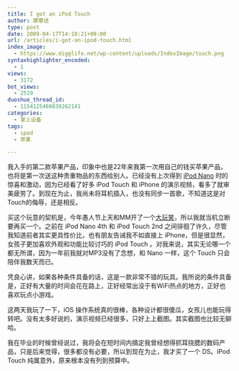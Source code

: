 ```yaml
---
title: I got an iPod Touch
author: 摩摩诘
type: post
date: 2009-04-17T14:18:21+00:00
url: /articles/i-got-an-ipod-touch.html
index_image:
  - https://www.digglife.net/wp-content/uploads/IndexImage/touch.png
syntaxhighlighter_encoded:
  - 1
views:
  - 3172
bot_views:
  - 2519
duoshuo_thread_id:
  - 1154125469839262141
categories:
  - 掌上设备
tags:
  - ipod
  - 苹果

---
```

我入手的第二款苹果产品，印象中也是22年来我第一次用自己的钱买苹果产品，也将是第一次送这种贵重物品的东西给别人。已经没有上次得到 [iPod Nano][1] 时的惊喜和激动，因为已经看了好多 iPod Touch 和 iPhone 的演示视频，看多了就审美疲劳了。到现在为止，我尚未将耳机插入，也没有同步一首歌，不知道这是对Touch的侮辱，还是相反。

<!--more-->

买这个玩意的契机是，今年愚人节上天和MM开了一个[大玩笑][2]，所以我就当机立断要再买一个。之前在 iPod Nano 4th 和 iPod Touch 2nd 之间徘徊了许久，尽管我知道前者其实更具性价比，也有朋友告诫我不如直接上 iPhone，但是很显然，女孩子更加喜欢外观和功能比较讨巧的 iPod Touch 。对我来说，其实无论哪一个都无所谓，因为一年前我就对MP3没有了念想，和 Nano 一样，这个 Touch 只会陪伴我数天而已。

凭良心讲，如果各种条件具备的话，这是一款非常不错的玩具。我所说的条件具备是，正好有大量的时间会花在路上，正好经常出没于有WiFi热点的地方，正好也喜欢玩点小游戏。

这两天我玩了一下，iOS 操作系统真的很棒，各种设计都很傻瓜，女孩儿也能玩得转吧。没有太多好说的，演示视频已经很多，只好上上截图。其实截图也比较无聊哈。
  


我在毕业的时候曾经说过，我将会在短时间内搞定我曾经想得抓耳挠腮的数码产品，只是后来觉得，很多都没有必要，所以到现在为止，我才买了一个 DS。iPod Touch 纯属意外，原来根本没有列到预算中。

 [1]: https://www.digglife.net/articles/first-look-ipod-nano.html "iPod Nano初体验"
 [2]: http://fanfou.com/statuses/OkQ5LM1cMJY